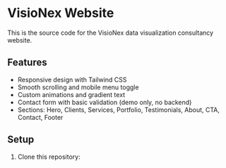 # VisioNex Website

This is the source code for the VisioNex data visualization consultancy website.

## Features

- Responsive design with Tailwind CSS
- Smooth scrolling and mobile menu toggle
- Custom animations and gradient text
- Contact form with basic validation (demo only, no backend)
- Sections: Hero, Clients, Services, Portfolio, Testimonials, About, CTA, Contact, Footer

## Setup

1. Clone this repository:

